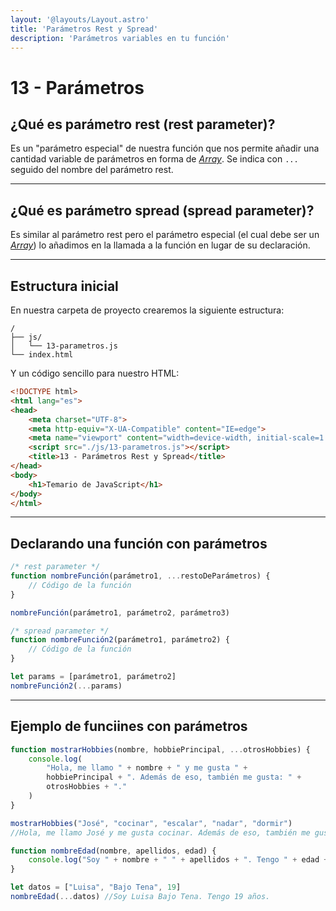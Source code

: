 ```yaml
---
layout: '@layouts/Layout.astro'
title: 'Parámetros Rest y Spread'
description: 'Parámetros variables en tu función'
---
```

# 13 - Parámetros

## ¿Qué es parámetro rest (rest parameter)?

Es un "parámetro especial" de nuestra función que nos permite añadir una cantidad variable de parámetros en forma de [*Array*](/18).
Se indica con `...` seguido del nombre del parámetro rest.

<hr>

## ¿Qué es parámetro spread (spread parameter)?

Es similar al parámetro rest pero el parámetro especial (el cual debe ser un [*Array*](/18)) lo añadimos en la llamada a la función en lugar de su declaración.

<hr>

## Estructura inicial

En nuestra carpeta de proyecto crearemos la siguiente estructura:

```
/
├── js/
│   └── 13-parametros.js
└── index.html
```

Y un código sencillo para nuestro HTML:

```html
<!DOCTYPE html>
<html lang="es">
<head>
    <meta charset="UTF-8">
    <meta http-equiv="X-UA-Compatible" content="IE=edge">
    <meta name="viewport" content="width=device-width, initial-scale=1.0">
    <script src="./js/13-parametros.js"></script>
    <title>13 - Parámetros Rest y Spread</title>
</head>
<body>
    <h1>Temario de JavaScript</h1>
</body>
</html>
```
<hr>

## Declarando una función con parámetros

```js
/* rest parameter */
function nombreFunción(parámetro1, ...restoDeParámetros) {
    // Código de la función
}

nombreFunción(parámetro1, parámetro2, parámetro3)

/* spread parameter */
function nombreFunción2(parámetro1, parámetro2) {
    // Código de la función
}

let params = [parámetro1, parámetro2]
nombreFunción2(...params)
```

<hr>

## Ejemplo de funciines con parámetros

```js
function mostrarHobbies(nombre, hobbiePrincipal, ...otrosHobbies) {
    console.log(
        "Hola, me llamo " + nombre + " y me gusta " + 
        hobbiePrincipal + ". Además de eso, también me gusta: " + 
        otrosHobbies + "."
    )
}

mostrarHobbies("José", "cocinar", "escalar", "nadar", "dormir")
//Hola, me llamo José y me gusta cocinar. Además de eso, también me gusta: escalar,nadar,dormir.

function nombreEdad(nombre, apellidos, edad) {
    console.log("Soy " + nombre + " " + apellidos + ". Tengo " + edad + " años.")
}

let datos = ["Luisa", "Bajo Tena", 19]
nombreEdad(...datos) //Soy Luisa Bajo Tena. Tengo 19 años.
```